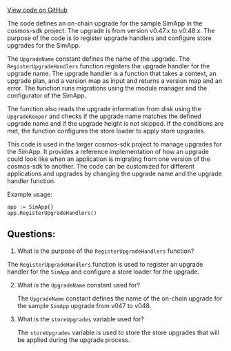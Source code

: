 [View code on GitHub](https://github.com/cosmos/cosmos-sdk/blob/main/simapp/upgrades.go)

The code defines an on-chain upgrade for the sample SimApp in the cosmos-sdk project. The upgrade is from version v0.47.x to v0.48.x. The purpose of the code is to register upgrade handlers and configure store upgrades for the SimApp.

The `UpgradeName` constant defines the name of the upgrade. The `RegisterUpgradeHandlers` function registers the upgrade handler for the upgrade name. The upgrade handler is a function that takes a context, an upgrade plan, and a version map as input and returns a version map and an error. The function runs migrations using the module manager and the configurator of the SimApp.

The function also reads the upgrade information from disk using the `UpgradeKeeper` and checks if the upgrade name matches the defined upgrade name and if the upgrade height is not skipped. If the conditions are met, the function configures the store loader to apply store upgrades.

This code is used in the larger cosmos-sdk project to manage upgrades for the SimApp. It provides a reference implementation of how an upgrade could look like when an application is migrating from one version of the cosmos-sdk to another. The code can be customized for different applications and upgrades by changing the upgrade name and the upgrade handler function.

Example usage:

```
app := SimApp{}
app.RegisterUpgradeHandlers()
```
## Questions: 
 1. What is the purpose of the `RegisterUpgradeHandlers` function?
   
   The `RegisterUpgradeHandlers` function is used to register an upgrade handler for the `SimApp` and configure a store loader for the upgrade.

2. What is the `UpgradeName` constant used for?
   
   The `UpgradeName` constant defines the name of the on-chain upgrade for the sample `SimApp` upgrade from v047 to v048.

3. What is the `storeUpgrades` variable used for?
   
   The `storeUpgrades` variable is used to store the store upgrades that will be applied during the upgrade process.
